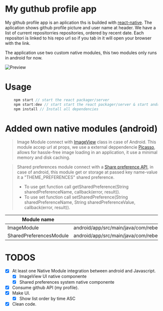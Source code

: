 # My guthub profile app

My github profile app is an aplication ths is builded with [react-native](https://facebook.github.io/react-native/ "react-native link").
The aplication shows github profile picture and user name at header.
We have a list of current repositorries repositories, ordered by recent date.
Each repositori is linked to his repo url so if you tab in it will open your browser with the link.

The application use two custom native modules, this two modules only runs in android for now.

![Preview](./sources/example.gif)

# Usage

```javascript
    npm start // start the react packager/server
    npm start:dev // start start the react packager/server & start android simulator
    npm install // Install all dependencies
```

# Added own native modules (android)

> Image Module connect with [ImageView](https://developer.android.com/reference/android/widget/ImageView, "ImageView") class in case of Android. This module accep url at props, we use a external deppendencie [Picasso](https://github.com/square/picasso "Picasso"), allows for hassle-free image loading in an application, it use a minimal memory and disk caching.

> Shared preferences module connect with a [Share preference API](https://developer.android.com/reference/android/content/SharedPreferences.html, "Shared preference api"), in case of android, this module get or storage at passed key name-value it a "THEME_PREFERENCES" shared preference.
>
> - To use get function call getSharedPreference(String sharedPreferenceName, callback(error, result)).
> - To use set function call setSharedPreference(String sharedPreferenceName, String sharedPreferenceValue, callback(error, result)).

| Module name             | Path                                                                                             |
| ----------------------- | ------------------------------------------------------------------------------------------------ |
| ImageModule             | android/app/src/main/java/com/rebelliontest/ImageModule/ImageModule.java                         |
| SharedPreferencesModule | android/app/src/main/java/com/rebelliontest/SharedPreferencesModule/SharedPreferencesModule.java |

# TODOS

- [x] At least one Native Module integration between android and Javascript.
  - [x] ImageView UI native componente
  - [x] Shared preferences system native componente
- [x] Consume github API (my profile).
- [x] Make UI.
  - [x] Show list order by time ASC
- [x] Clean code.
